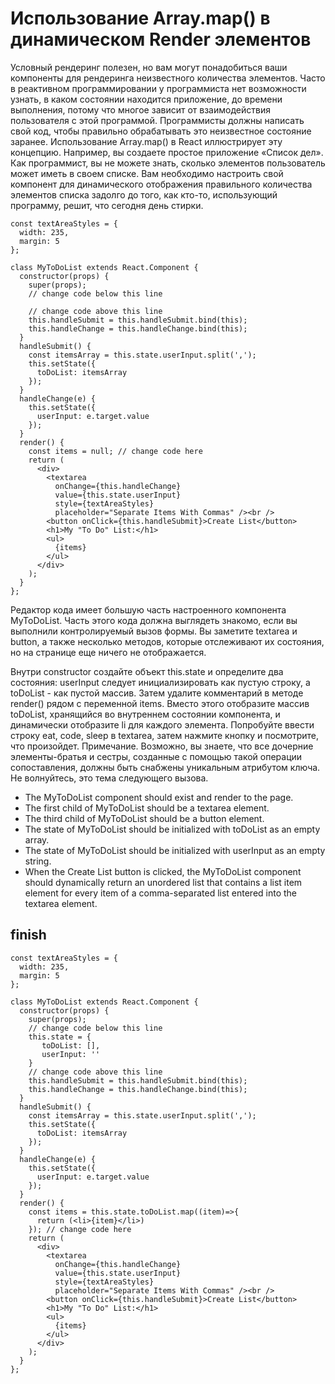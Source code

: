 # Использование Array.map() в динамическом Render элементов

Условный рендеринг полезен, но вам могут понадобиться ваши компоненты для рендеринга неизвестного количества элементов. Часто в реактивном программировании у программиста нет возможности узнать, в каком состоянии находится приложение, до времени выполнения, потому что многое зависит от взаимодействия пользователя с этой программой. Программисты должны написать свой код, чтобы правильно обрабатывать это неизвестное состояние заранее. Использование Array.map() в React иллюстрирует эту концепцию.
Например, вы создаете простое приложение «Список дел». Как программист, вы не можете знать, сколько элементов пользователь может иметь в своем списке. Вам необходимо настроить свой компонент для динамического отображения правильного количества элементов списка задолго до того, как кто-то, использующий программу, решит, что сегодня день стирки.
```
const textAreaStyles = {
  width: 235,
  margin: 5
};

class MyToDoList extends React.Component {
  constructor(props) {
    super(props);
    // change code below this line

    // change code above this line
    this.handleSubmit = this.handleSubmit.bind(this);
    this.handleChange = this.handleChange.bind(this);
  }
  handleSubmit() {
    const itemsArray = this.state.userInput.split(',');
    this.setState({
      toDoList: itemsArray
    });
  }
  handleChange(e) {
    this.setState({
      userInput: e.target.value
    });
  }
  render() {
    const items = null; // change code here
    return (
      <div>
        <textarea
          onChange={this.handleChange}
          value={this.state.userInput}
          style={textAreaStyles}
          placeholder="Separate Items With Commas" /><br />
        <button onClick={this.handleSubmit}>Create List</button>
        <h1>My "To Do" List:</h1>
        <ul>
          {items}
        </ul>
      </div>
    );
  }
};
```
Редактор кода имеет большую часть настроенного компонента MyToDoList. Часть этого кода должна выглядеть знакомо, если вы выполнили контролируемый вызов формы. Вы заметите textarea и button, а также несколько методов, которые отслеживают их состояния, но на странице еще ничего не отображается.

Внутри constructor создайте объект this.state и определите два состояния: userInput следует инициализировать как пустую строку, а toDoList - как пустой массив. Затем удалите комментарий в методе render() рядом с переменной items. Вместо этого отобразите массив toDoList, хранящийся во внутреннем состоянии компонента, и динамически отобразите li для каждого элемента. Попробуйте ввести строку eat, code, sleep в textarea, затем нажмите кнопку и посмотрите, что произойдет.
Примечание. Возможно, вы знаете, что все дочерние элементы-братья и сестры, созданные с помощью такой операции сопоставления, должны быть снабжены уникальным атрибутом ключа. Не волнуйтесь, это тема следующего вызова.
* The MyToDoList component should exist and render to the page.
* The first child of MyToDoList should be a textarea element.
* The third child of MyToDoList should be a button element.
* The state of MyToDoList should be initialized with toDoList as an empty array.
* The state of MyToDoList should be initialized with userInput as an empty string.
* When the Create List button is clicked, the MyToDoList component should dynamically return an unordered list that contains a list item element for every item of a comma-separated list entered into the textarea element.

## finish

```
const textAreaStyles = {
  width: 235,
  margin: 5
};

class MyToDoList extends React.Component {
  constructor(props) {
    super(props);
    // change code below this line
    this.state = {
       toDoList: [],
       userInput: ''
    }
    // change code above this line
    this.handleSubmit = this.handleSubmit.bind(this);
    this.handleChange = this.handleChange.bind(this);
  }
  handleSubmit() {
    const itemsArray = this.state.userInput.split(',');
    this.setState({
      toDoList: itemsArray
    });
  }
  handleChange(e) {
    this.setState({
      userInput: e.target.value
    });
  }
  render() {
    const items = this.state.toDoList.map((item)=>{
      return (<li>{item}</li>)
    }); // change code here
    return (
      <div>
        <textarea
          onChange={this.handleChange}
          value={this.state.userInput}
          style={textAreaStyles}
          placeholder="Separate Items With Commas" /><br />
        <button onClick={this.handleSubmit}>Create List</button>
        <h1>My "To Do" List:</h1>
        <ul>
          {items}
        </ul>
      </div>
    );
  }
};
```
